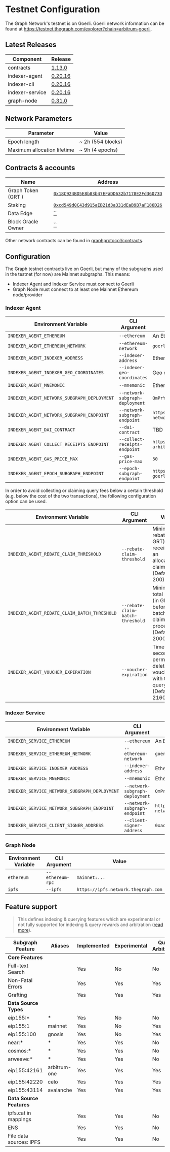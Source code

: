 # Testnet Configuration

The Graph Network's testnet is on Goerli. Goerli network information can be found at https://testnet.thegraph.com/explorer?chain=arbitrum-goerli.

## Latest Releases

| Component       | Release                                                                              |
| --------------- | ------------------------------------------------------------------------------------ |
| contracts       | [1.13.0](https://github.com/graphprotocol/contracts/releases/tag/v1.13.0)            |
| indexer-agent   | [0.20.16](https://github.com/graphprotocol/indexer/releases/tag/v0.20.16)            |
| indexer-cli     | [0.20.16](https://github.com/graphprotocol/indexer/releases/tag/v0.20.16)            |
| indexer-service | [0.20.16](https://github.com/graphprotocol/indexer/releases/tag/v0.20.16)            |
| graph-node      | [0.31.0](https://github.com/graphprotocol/graph-node/releases/tag/v0.31.0)           |

## Network Parameters

| Parameter                   | Value             |
| --------------------------- | ----------------- |
| Epoch length                | ~ 2h (554 blocks) |
| Maximum allocation lifetime | ~ 9h (4 epochs)   |

## Contracts & accounts

| Name               | Address                                                                                                                        |
| ------------------ | ------------------------------------------------------------------------------------------------------------------------------ |
| Graph Token (GRT ) | [`0x18C924BD5E8b83b47EFaDD632b7178E2Fd36073D`](https://goerli.arbiscan.io/address/0x18C924BD5E8b83b47EFaDD632b7178E2Fd36073D) |
| Staking            | [`0xcd549d0C43d915aEB21d3a331dEaB9B7aF186D26`](https://goerli.arbiscan.io/address/0xcd549d0C43d915aEB21d3a331dEaB9B7aF186D26) |
| Data Edge          | [``](https://goerli.arbiscan.io/address/) |
| Block Oracle Owner | [``](https://goerli.arbiscan.io/address/) |

Other network contracts can be found in [graphprotocol/contracts](https://github.com/graphprotocol/contracts/blob/dev/addresses.json#L971).

## Configuration

The Graph testnet contracts live on Goerli, but many of the subgraphs used in the
testnet (for now) are Mainnet subgraphs. This means:

- Indexer Agent and Indexer Service must connect to Goerli
- Graph Node must connect to at least one Mainnet Ethereum node/provider

### Indexer Agent

| Environment Variable                        | CLI Argument                    | Value                                                                                       |
| ------------------------------------------- | ------------------------------- | ------------------------------------------------------------------------------------------- |
| `INDEXER_AGENT_ETHEREUM`                    | `--ethereum`                    | An Ethereum Goerli node/provider                                                            |
| `INDEXER_AGENT_ETHEREUM_NETWORK`            | `--ethereum-network`            | `goerli`                                                                                    |
| `INDEXER_AGENT_INDEXER_ADDRESS`             | `--indexer-address`             | Ethereum address of testnet indexer                                                         |
| `INDEXER_AGENT_INDEXER_GEO_COORDINATES`     | `--indexer-geo-coordinates`     | Geo coordinates of testnet indexer infrastructure                                           |
| `INDEXER_AGENT_MNEMONIC`                    | `--mnemonic`                    | Ethereum mnemonic for testnet operator                                                      |
| `INDEXER_AGENT_NETWORK_SUBGRAPH_DEPLOYMENT` | `--network-subgraph-deployment` | `QmPrYRfx7XEk81GgjKe7uEmnBicPMxmBwCgVTWQW4t6hJZ`                                            |
| `INDEXER_AGENT_NETWORK_SUBGRAPH_ENDPOINT`   | `--network-subgraph-endpoint`   | `https://api.thegraph.com/subgraphs/name/graphprotocol/graph-network-arbitrum-goerli`       |
| `INDEXER_AGENT_DAI_CONTRACT`                | `--dai-contract`                | TBD                                                                                         |
| `INDEXER_AGENT_COLLECT_RECEIPTS_ENDPOINT`   | `--collect-receipts-endpoint`   | `https://gateway-testnet-arbitrum.network.thegraph.com/collect-receipts`                    |
| `INDEXER_AGENT_GAS_PRICE_MAX`               | `--gas-price-max`               | `50`                                                                                        |
| `INDEXER_AGENT_EPOCH_SUBGRAPH_ENDPOINT`     | `--epoch-subgraph-endpoint`     | `https://api.thegraph.com/subgraphs/name/graphprotocol/arb-goerli-epoch-block-oracle`       |

In order to avoid collecting or claiming query fees below a certain threshold
(e.g. below the cost of the two transactions), the following configuration
option can be used.

| Environment Variable                         | CLI Argument                      | Value                                                                                     |
| -------------------------------------------- | --------------------------------- | ----------------------------------------------------------------------------------------- |
| `INDEXER_AGENT_REBATE_CLAIM_THRESHOLD`       | `--rebate-claim-threshold`        | Minimum rebate (in GRT) received for an allocation to claim (Default: 200)                |
| `INDEXER_AGENT_REBATE_CLAIM_BATCH_THRESHOLD` | `--rebate-claim-batch-threshold`  | Minimum total rebates (in GRT) before a batched claim is processed (Default: 2000)        |
| `INDEXER_AGENT_VOUCHER_EXPIRATION`           | `--voucher-expiration`            | Time (in seconds) to permanently delete vouchers with too few query fees  (Default: 2160) |

### Indexer Service

| Environment Variable                          | CLI Argument                    | Value                                                                                    |
| --------------------------------------------- | ------------------------------- | ---------------------------------------------------------------------------------------- |
| `INDEXER_SERVICE_ETHEREUM`                    | `--ethereum`                    | An Ethereum Goerli node/provider                                                         |
| `INDEXER_SERVICE_ETHEREUM_NETWORK`            | `--ethereum-network`            | `goerli`                                                                                 |
| `INDEXER_SERVICE_INDEXER_ADDRESS`             | `--indexer-address`             | Ethereum address of testnet indexer                                                      |
| `INDEXER_SERVICE_MNEMONIC`                    | `--mnemonic`                    | Ethereum mnemonic for testnet operator                                                   |
| `INDEXER_SERVICE_NETWORK_SUBGRAPH_DEPLOYMENT` | `--network-subgraph-deployment` | `QmPrYRfx7XEk81GgjKe7uEmnBicPMxmBwCgVTWQW4t6hJZ`                                         |
| `INDEXER_SERVICE_NETWORK_SUBGRAPH_ENDPOINT`   | `--network-subgraph-endpoint`   | `https://api.thegraph.com/subgraphs/name/graphprotocol/graph-network-arbitrum-goerli`    |
| `INDEXER_SERVICE_CLIENT_SIGNER_ADDRESS`       | `--client-signer-address`       | `0xac01B0b3B2Dc5D8E0D484c02c4d077C15C96a7b4`                                             |

### Graph Node

| Environment Variable | CLI Argument     | Value                               |
| -------------------- | ---------------- | ----------------------------------- |
| `ethereum`           | `--ethereum-rpc` | `mainnet:...`                       |
| `ipfs`               | `--ipfs`         | `https://ipfs.network.thegraph.com` |

## Feature support

> This defines indexing & querying features which are experimental or not fully supported for indexing & query rewards and arbitration ([read more](../feature-support-matrix.md)).

| Subgraph Feature         | Aliases | Implemented | Experimental | Query Arbitration | Indexing Arbitration | Indexing Rewards |
|--------------------------|---------|-------------|--------------|-------------------|----------------------|------------------|
| **Core Features**        |         |             |              |                   |                      |                  |
| Full-text Search         |         | Yes         | No           | No                | Yes                  | Yes              |
| Non-Fatal Errors         |         | Yes         | Yes          | Yes               | Yes                  | Yes              |
| Grafting                 |         | Yes         | Yes          | Yes               | Yes                  | Yes              |
| **Data Source Types**    |         |             |              |                   |                      |                  |
| eip155:*                 | *       | Yes         | No           | No                | No                   | No               |
| eip155:1                 | mainnet | Yes         | No           | Yes               | Yes                  | Yes              |
| eip155:100               | gnosis  | Yes         | No           | Yes               | Yes                  | Yes              |
| near:*                   | *       | Yes         | Yes          | No                | No                   | No               |
| cosmos:*                 | *       | Yes         | Yes          | No                | No                   | No               |
| arweave:*                | *       | Yes         | Yes          | No                | No                   | No               |
| eip155:42161             | arbitrum-one  | Yes   | Yes          | Yes               | Yes                  | Yes              |
| eip155:42220             | celo    | Yes         | Yes          | Yes               | Yes                  | Yes              |
| eip155:43114             | avalanche | Yes       | Yes          | Yes               | Yes                  | Yes              |
| **Data Source Features** |         |             |              |                   |                      |                  |
| ipfs.cat in mappings     |         | Yes         | Yes          | No                | No                   | No               |
| ENS                      |         | Yes         | Yes          | No                | No                   | No               |
| File data sources: IPFS  |         | Yes         | Yes          | No                | Yes                  | Yes              |
